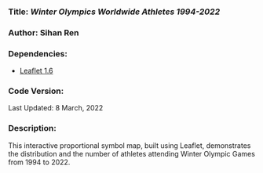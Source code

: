### **Title:** *Winter Olympics Worldwide Athletes 1994-2022*

### **Author:** Sihan Ren

### **Dependencies:**
* [Leaflet 1.6](https://leafletjs.com/reference-1.6.0.html)

### **Code Version:**
Last Updated: 8 March, 2022

### **Description:**
This interactive proportional symbol map, built using Leaflet, demonstrates the distribution and the number of athletes attending Winter Olympic Games from 1994 to 2022.
